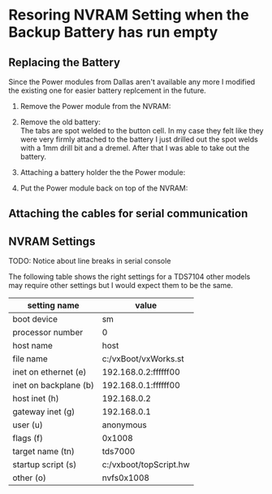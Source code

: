 # Resoring NVRAM Setting when the Backup Battery has run empty

## Replacing the Battery

Since the Power modules from Dallas aren't available any more I modified the existing one for easier battery replcement in the future.

1. Remove the Power module from the NVRAM:

2. Remove the old battery:  
   The tabs are spot welded to the button cell. In my case they felt like they were very firmly attached to the battery I just drilled out the spot welds with a 1mm drill bit and a dremel. After that I was able to take out the battery.

3. Attaching a battery holder the the Power module:

4. Put the Power module back on top of the NVRAM:

## Attaching the cables for serial communication

## NVRAM Settings

TODO: Notice about line breaks in serial console

The following table shows the right settings for a TDS7104 other models may require other settings but I would expect them to be the same.

| setting name | value |
| ----------- | ----------- |
| boot device | sm |
| processor number | 0 |
| host name | host |
| file name | c:/vxBoot/vxWorks.st |
| inet on ethernet (e) | 192.168.0.2:ffffff00 |
| inet on backplane (b) | 192.168.0.1:ffffff00 |
| host inet (h) | 192.168.0.2 |
| gateway inet (g) | 192.168.0.1 |
| user (u) | anonymous |
| flags (f) | 0x1008 |
| target name (tn) | tds7000 |
| startup script (s) | c:/vxboot/topScript.hw |
| other (o) | nvfs0x1008 |

